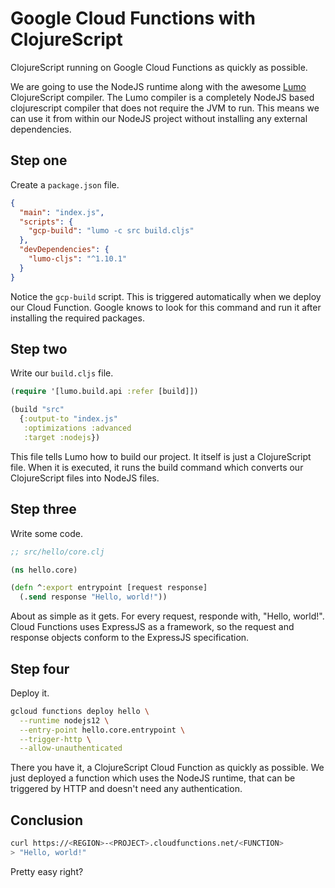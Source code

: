 # Google Cloud Functions with ClojureScript

ClojureScript running on Google Cloud Functions as quickly as possible.

We are going to use the NodeJS runtime along with the awesome [Lumo](http://lumo-cljs.org) ClojureScript compiler. The Lumo compiler is a completely NodeJS based clojurescript compiler that does not require the JVM to run. This means we can use it from within our NodeJS project without installing any external dependencies.

## Step one

Create a `package.json` file.

```json
{
  "main": "index.js",
  "scripts": {
    "gcp-build": "lumo -c src build.cljs"
  },
  "devDependencies": {
    "lumo-cljs": "^1.10.1"
  }
}
```

Notice the `gcp-build` script. This is triggered automatically when we deploy our Cloud Function. Google knows to look for this command and run it after installing the required packages.

## Step two

Write our `build.cljs` file.

```clojure
(require '[lumo.build.api :refer [build]])

(build "src"
  {:output-to "index.js"
   :optimizations :advanced
   :target :nodejs})
```

This file tells Lumo how to build our project. It itself is just a ClojureScript file. When it is executed, it runs the build command which converts our ClojureScript files into NodeJS files.

## Step three

Write some code.

```clojure
;; src/hello/core.clj

(ns hello.core)

(defn ^:export entrypoint [request response]
  (.send response "Hello, world!"))
```

About as simple as it gets. For every request, responde with, "Hello, world!". Cloud Functions uses ExpressJS as a framework, so the request and response objects conform to the ExpressJS specification.

## Step four

Deploy it.

```sh
gcloud functions deploy hello \
  --runtime nodejs12 \
  --entry-point hello.core.entrypoint \
  --trigger-http \
  --allow-unauthenticated
```

There you have it, a ClojureScript Cloud Function as quickly as possible. We just deployed a function which uses the NodeJS runtime, that can be triggered by HTTP and doesn't need any authentication.

## Conclusion

```sh
curl https://<REGION>-<PROJECT>.cloudfunctions.net/<FUNCTION>
> "Hello, world!"
```

Pretty easy right?
